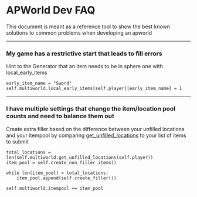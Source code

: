 # APWorld Dev FAQ

This document is meant as a reference tool to show the best known solutions to common problems when developing an apworld

---

### My game has a restrictive start that leads to fill errors

Hint to the Generator that an item needs to be in sphere one with local_early_items
```
early_item_name = "Sword"
self.multiworld.local_early_items[self.player][early_item_name] = 1
```

---

### I have multiple settings that change the item/location pool counts and need to balance them out

Create extra filler based on the difference between your unfilled locations and your itempool by comparing [get_unfilled_locations](/BaseClasses.py) to your list of items to submit
```
total_locations = len(self.multiworld.get_unfilled_locations(self.player))
item_pool = self.create_non_filler_items()

while len(item_pool) < total_locations:
    item_pool.append(self.create_filler())

self.multiworld.itempool += item_pool
```
